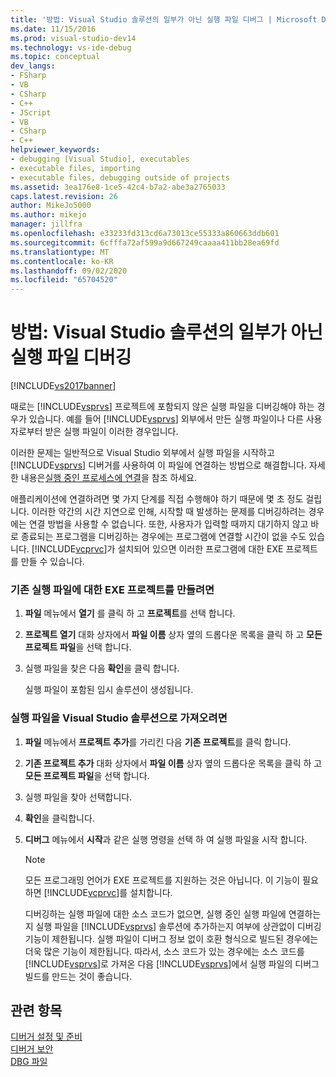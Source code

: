 ```yaml
---
title: '방법: Visual Studio 솔루션의 일부가 아닌 실행 파일 디버그 | Microsoft Docs'
ms.date: 11/15/2016
ms.prod: visual-studio-dev14
ms.technology: vs-ide-debug
ms.topic: conceptual
dev_langs:
- FSharp
- VB
- CSharp
- C++
- JScript
- VB
- CSharp
- C++
helpviewer_keywords:
- debugging [Visual Studio], executables
- executable files, importing
- executable files, debugging outside of projects
ms.assetid: 3ea176e8-1ce5-42c4-b7a2-abe3a2765033
caps.latest.revision: 26
author: MikeJo5000
ms.author: mikejo
manager: jillfra
ms.openlocfilehash: e33233fd313cd6a73013ce55333a860663ddb601
ms.sourcegitcommit: 6cfffa72af599a9d667249caaaa411bb28ea69fd
ms.translationtype: MT
ms.contentlocale: ko-KR
ms.lasthandoff: 09/02/2020
ms.locfileid: "65704520"
---
```

# <a name="how-to-debug-an-executable-not-part-of-a-visual-studio-solution"></a>방법: Visual Studio 솔루션의 일부가 아닌 실행 파일 디버깅
[!INCLUDE[vs2017banner](../includes/vs2017banner.md)]

때로는 [!INCLUDE[vsprvs](../includes/vsprvs-md.md)] 프로젝트에 포함되지 않은 실행 파일을 디버깅해야 하는 경우가 있습니다. 예를 들어 [!INCLUDE[vsprvs](../includes/vsprvs-md.md)] 외부에서 만든 실행 파일이나 다른 사용자로부터 받은 실행 파일이 이러한 경우입니다.  
  
 이러한 문제는 일반적으로 Visual Studio 외부에서 실행 파일을 시작하고 [!INCLUDE[vsprvs](../includes/vsprvs-md.md)] 디버거를 사용하여 이 파일에 연결하는 방법으로 해결합니다. 자세한 내용은[실행 중인 프로세스에 연결](../debugger/attach-to-running-processes-with-the-visual-studio-debugger.md)을 참조 하세요.  
  
 애플리케이션에 연결하려면 몇 가지 단계를 직접 수행해야 하기 때문에 몇 초 정도 걸립니다. 이러한 약간의 시간 지연으로 인해, 시작할 때 발생하는 문제를 디버깅하려는 경우에는 연결 방법을 사용할 수 없습니다. 또한, 사용자가 입력할 때까지 대기하지 않고 바로 종료되는 프로그램을 디버깅하는 경우에는 프로그램에 연결할 시간이 없을 수도 있습니다. [!INCLUDE[vcprvc](../includes/vcprvc-md.md)]가 설치되어 있으면 이러한 프로그램에 대한 EXE 프로젝트를 만들 수 있습니다.  
  
### <a name="to-create-an-exe-project-for-an-existing-executable"></a>기존 실행 파일에 대한 EXE 프로젝트를 만들려면  
  
1. **파일** 메뉴에서 **열기** 를 클릭 하 고 **프로젝트**를 선택 합니다.  
  
2. **프로젝트 열기** 대화 상자에서 **파일 이름** 상자 옆의 드롭다운 목록을 클릭 하 고 **모든 프로젝트 파일**을 선택 합니다.  
  
3. 실행 파일을 찾은 다음 **확인**을 클릭 합니다.  
  
     실행 파일이 포함된 임시 솔루션이 생성됩니다.  
  
### <a name="to-import-an-executable-into-a-visual-studio-solution"></a>실행 파일을 Visual Studio 솔루션으로 가져오려면  
  
1. **파일** 메뉴에서 **프로젝트 추가**를 가리킨 다음 **기존 프로젝트**를 클릭 합니다.  
  
2. **기존 프로젝트 추가** 대화 상자에서 **파일 이름** 상자 옆의 드롭다운 목록을 클릭 하 고 **모든 프로젝트 파일**을 선택 합니다.  
  
3. 실행 파일을 찾아 선택합니다.  
  
4. **확인**을 클릭합니다.  
  
5. **디버그** 메뉴에서 **시작**과 같은 실행 명령을 선택 하 여 실행 파일을 시작 합니다.  
  
    > [!NOTE]
    > 모든 프로그래밍 언어가 EXE 프로젝트를 지원하는 것은 아닙니다. 이 기능이 필요하면 [!INCLUDE[vcprvc](../includes/vcprvc-md.md)]를 설치합니다.  
  
     디버깅하는 실행 파일에 대한 소스 코드가 없으면, 실행 중인 실행 파일에 연결하는지 실행 파일을 [!INCLUDE[vsprvs](../includes/vsprvs-md.md)] 솔루션에 추가하는지 여부에 상관없이 디버깅 기능이 제한됩니다. 실행 파일이 디버그 정보 없이 호환 형식으로 빌드된 경우에는 더욱 많은 기능이 제한됩니다. 따라서, 소스 코드가 있는 경우에는 소스 코드를 [!INCLUDE[vsprvs](../includes/vsprvs-md.md)]로 가져온 다음 [!INCLUDE[vsprvs](../includes/vsprvs-md.md)]에서 실행 파일의 디버그 빌드를 만드는 것이 좋습니다.  
  
## <a name="see-also"></a>관련 항목  
 [디버거 설정 및 준비](../debugger/debugger-settings-and-preparation.md)   
 [디버거 보안](../debugger/debugger-security.md)   
 [DBG 파일](https://msdn.microsoft.com/91e449e9-8b65-4123-960f-2107cd1f1cfd)
